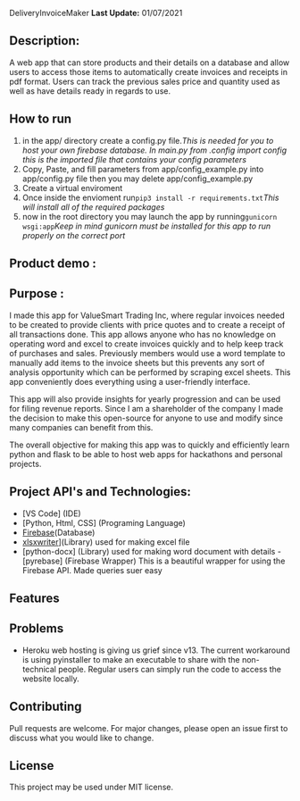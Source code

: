 DeliveryInvoiceMaker
**Last Update:** 01/07/2021

## Description:

A web app that can store products and their details on a database and allow users to access those items to automatically create invoices and receipts in pdf format. Users can track the previous sales price and quantity used as well as have details ready in regards to use.

## How to run

1. in the app/ directory create a config.py file.*This is needed for you to host your own firebase database. In main.py from .config import config this is the imported file that contains your config parameters*
2. Copy, Paste, and fill parameters from app/config_example.py into app/config.py file then you may delete app/config_example.py
3. Create a virtual enviroment
4. Once inside the envioment run`pip3 install -r requirements.txt`*This will install all of the required packages*
5. now in the root directory you may launch the app by running`gunicorn wsgi:app`*Keep in mind gunicorn must be installed for this app to run properly on the correct port*

## Product demo :

## Purpose :

I made this app for ValueSmart Trading Inc, where regular invoices needed to be created to provide clients with price quotes and to create a receipt of all transactions done.
This app allows anyone who has no knowledge on operating word and excel to create invoices quickly and to help keep track of purchases and sales. Previously members would use a word template to manually add items to the invoice sheets but this prevents any sort of analysis opportunity which can be performed by scraping excel sheets. This app conveniently does everything using a user-friendly interface.

This app will also provide insights for yearly progression and can be used for filing revenue reports.
Since I am a shareholder of the company I made the decision to make this open-source for anyone to use and modify since many companies can benefit from this.

The overall objective for making this app was to quickly and efficiently learn python and flask to be able to host web apps for hackathons and personal projects.

## Project API's and Technologies:

- [VS Code] (IDE)
- [Python, Html, CSS] (Programing Language)
- [Firebase](https://firebase.google.com)(Database)
- [xlsxwriter](https://xlsxwriter.readthedocs.io/)](Library) used for making excel file
- [python-docx] (Library) used for making word document with details
  -[pyrebase] (Firebase Wrapper) This is a beautiful wrapper for using the Firebase API. Made queries suer easy

## Features

## Problems

- Heroku web hosting is giving us grief since v13. The current workaround is using pyinstaller to make an executable to share with the non-technical people. Regular users can simply run the code to access the website locally.

## Contributing

Pull requests are welcome. For major changes, please open an issue first to discuss what you would like to change.

## License

This project may be used under MIT license.

